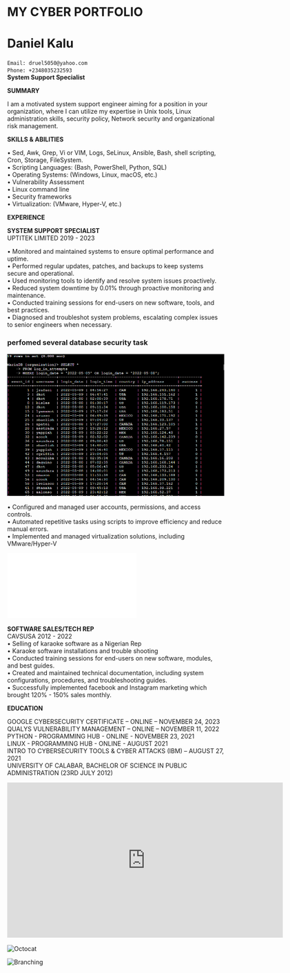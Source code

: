 # MY CYBER PORTFOLIO     
  

# Daniel Kalu    
`Email: druel5050@yahoo.com`       
`Phone: +2348035232593`         
**System Support Specialist**     

**SUMMARY**       

I am a motivated system support engineer aiming for a position in your organization, where I can utilize my expertise in 
Unix tools, Linux administration skills, security policy, Network security and organizational risk management. 

**SKILLS & ABILITIES**

• Sed, Awk, Grep, Vi or VIM, Logs, SeLinux, Ansible, Bash, shell scripting, Cron, Storage, FileSystem.  
•	Scripting Languages: (Bash, PowerShell, Python, SQL)            
•	Operating Systems: (Windows, Linux, macOS, etc.)  
•	Vulnerability Assessment  
•	Linux command line              
•	Security frameworks                    
• Virtualization: (VMware, Hyper-V, etc.)     

**EXPERIENCE**

**SYSTEM SUPPORT SPECIALIST**  
UPTITEK LIMITED 2019 - 2023  

• Monitored and maintained systems to ensure optimal performance and uptime.  
• Performed regular updates, patches, and backups to keep systems secure and operational.   
• Used monitoring tools to identify and resolve system issues proactively.        
• Reduced system downtime by 0.01% through proactive monitoring and maintenance.       
• Conducted training sessions for end-users on new software, tools, and best practices.   
• Diagnosed and troubleshot system problems, escalating complex issues to senior engineers when necessary.   

### perfomed several database security task 
![Octocat](MySQLview.png)      

• Configured and managed user accounts, permissions, and access controls.  
• Automated repetitive tasks using scripts to improve efficiency and reduce manual errors.   
• Implemented and managed virtualization solutions, including VMware/Hyper-V      

![Octocat](danielrefletter.pdf)

**SOFTWARE SALES/TECH REP**    
  CAVSUSA 2012 - 2022     
•	Selling of karaoke software as a Nigerian Rep       
•	Karaoke software installations and trouble shooting    
• Conducted training sessions for end-users on new software, modules, and best guides.      
• Created and maintained technical documentation, including system configurations, procedures, and troubleshooting guides.    
• Successfully implemented facebook and Instagram marketing which brought 120% - 150% sales monthly.   

**EDUCATION**   

GOOGLE CYBERSECURITY CERTIFICATE – ONLINE – NOVEMBER 24, 2023         
QUALYS VULNERABILITY MANAGEMENT – ONLINE – NOVEMBER 11, 2022    
PYTHON - PROGRAMMING HUB          - ONLINE - NOVEMBER  23, 2021      
LINUX  - PROGRAMMING HUB          - ONLINE - AUGUST        2021       
INTRO TO CYBERSECURITY TOOLS & CYBER ATTACKS (IBM) – AUGUST 27, 2021     
UNIVERSITY OF CALABAR, BACHELOR OF SCIENCE IN PUBLIC ADMINISTRATION (23RD JULY 2012)      



<iframe width="640" height="360" src="https://www.youtube.com/embed/your-video-id" 
frameborder="0" allow="accelerometer; autoplay; clipboard-write; encrypted-media; gyroscope; picture-in-picture" allowfullscreen></iframe>


![Octocat]()



![Branching]()



